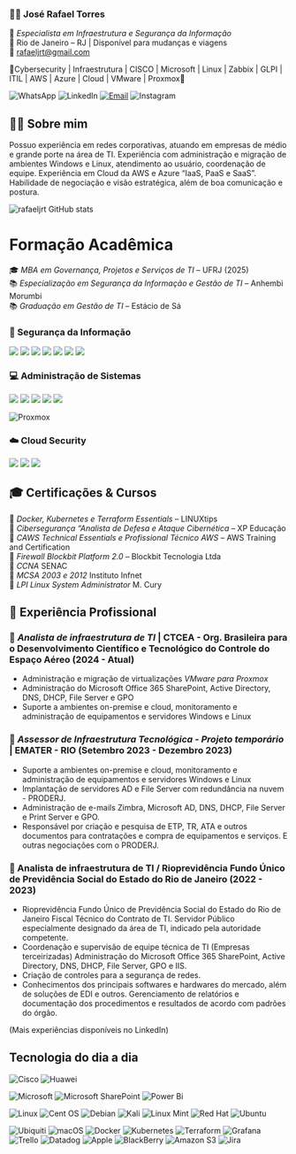 ### 👨‍💻 José Rafael Torres

🔐 *Especialista em Infraestrutura e Segurança da Informação*  
📍 Rio de Janeiro – RJ | Disponível para mudanças e viagens  
 📧 [rafaeljrt@gmail.com](mailto:rafaeljrt@gmail.com)  

 🏅Cybersecurity | Infraestrutura | CISCO | Microsoft | Linux | Zabbix | GLPI | ITIL | AWS | Azure | Cloud | VMware | Proxmox🏅

![WhatsApp](https://img.shields.io/badge/WhatsApp-25D366?style=for-the-badge&logo=whatsapp&logoColor=white)
![LinkedIn](https://img.shields.io/badge/linkedin-%230077B5.svg?style=for-the-badge&logo=linkedin&logoColor=white)
[![Email](https://img.shields.io/badge/Gmail-D14836?style=for-the-badge&logo=gmail&logoColor=white)](https://www.gmail.com)
![Instagram](https://img.shields.io/badge/Instagram-%23E4405F.svg?style=for-the-badge&logo=Instagram&logoColor=white)

## 🙋‍♂ Sobre mim
Possuo experiência em redes corporativas, atuando em empresas de médio e grande porte na área de TI. Experiência com administração e migração de ambientes Windows e Linux, atendimento ao usuário, coordenação de equipe. Experiência em Cloud da AWS e Azure “IaaS, PaaS e SaaS”. Habilidade de negociação e visão estratégica, além de boa comunicação e postura.  

![rafaeljrt GitHub stats](https://github-readme-stats.vercel.app/api?username=rafaeljrt&show_icons=true&theme=dark)

# Formação Acadêmica  

🎓 *MBA em Governança, Projetos e Serviços de TI* – UFRJ (2025)  
📚 *Especialização em Segurança da Informação e Gestão de TI* – Anhembi Morumbi  
📚 *Graduação em Gestão de TI* – Estácio de Sá


### 🔐 Segurança da Informação  

<p align="left">
  
  <img src="https://img.shields.io/badge/Graylog-D7191C?style=for-the-badge&logo=graylog&logoColor=white"/>
  <img src="https://img.shields.io/badge/Kaspersky-008000?style=for-the-badge&logo=kaspersky&logoColor=white"/>
  <img src="https://img.shields.io/badge/Veeam%20Backup-00B336?style=for-the-badge&logo=veeam&logoColor=white"/>
  <img src="https://img.shields.io/badge/Blockbit-FF4500?style=for-the-badge&logo=cybersecurity&logoColor=white"/>
  <img src="https://img.shields.io/badge/Cisco%20ASA-1BA0D7?style=for-the-badge&logo=cisco&logoColor=white"/>
  <img src="https://img.shields.io/badge/Fortinet-ED1C24?style=for-the-badge&logo=fortinet&logoColor=white"/>
  <img src="https://img.shields.io/badge/Microsoft%20365-0078D4?style=for-the-badge&logo=microsoft&logoColor=white"/>
</p>  

### 💻 Administração de Sistemas  

<p align="left">
  <img src="https://img.shields.io/badge/Active%20Directory-003366?style=for-the-badge&logo=microsoft&logoColor=white"/>
  <img src="https://img.shields.io/badge/Microsoft%20365-0078D4?style=for-the-badge&logo=microsoft&logoColor=white"/>
  <img src="https://img.shields.io/badge/Linux-FCC624?style=for-the-badge&logo=linux&logoColor=black"/>
  <img src="https://img.shields.io/badge/LDAP-005CB9?style=for-the-badge&logo=security&logoColor=white"/>
  <img src="https://img.shields.io/badge/IAM-800080?style=for-the-badge&logo=vmware&logoColor=white"/>
  
  ![Proxmox](https://img.shields.io/badge/proxmox-proxmox?style=for-the-badge&logo=proxmox&logoColor=%23E57000&labelColor=%232b2a33&color=%232b2a33)
    
</p>

### ☁️ Cloud Security  

<p align="left">
  <img src="https://img.shields.io/badge/AWS-232F3E?style=for-the-badge&logo=amazon-aws&logoColor=white"/>
  <img src="https://img.shields.io/badge/Microsoft_Azure-0089D6?style=for-the-badge&logo=microsoft-azure&logoColor=white"/>
  <img src="https://img.shields.io/badge/Google_Cloud-4285F4?style=for-the-badge&logo=google-cloud&logoColor=white"/>
</p>

## 🎓 Certificações & Cursos  

🔹 *Docker, Kubernetes e Terraform Essentials* – LINUXtips  
🔹 *Cibersegurança “Analista de Defesa e Ataque Cibernética* – XP Educação  
🔹 *CAWS Technical Essentials e Profissional Técnico AWS* – AWS Training and Certification  
🔹 *Firewall Blockbit Platform 2.0* – Blockbit Tecnologia Ltda  
🔹 *CCNA* SENAC  
🔹 *MCSA 2003 e 2012* Instituto Infnet  
🔹 *LPI Linux System Administrator* M. Cury  

## 📌 Experiência Profissional

### 🔹 *Analista de infraestrutura de TI* | CTCEA - Org. Brasileira para o Desenvolvimento Científico e Tecnológico do Controle do Espaço Aéreo (2024 - Atual)  
- Administração e migração de virtualizações *VMware para Proxmox*
- Administração do Microsoft Office 365 SharePoint, Active Directory, DNS, DHCP, File Server e GPO  
- Suporte a ambientes on-premise e cloud, monitoramento e administração de equipamentos e servidores Windows e Linux 

### 🔹 *Assessor de Infraestrutura Tecnológica - Projeto temporário* | EMATER - RIO  (Setembro 2023 - Dezembro 2023)
- Suporte a ambientes on-premise e cloud, monitoramento e administração de equipamentos e servidores Windows e Linux  
- Implantação de servidores AD e File Server com redundância na nuvem - PRODERJ.  
- Administração de e-mails Zimbra, Microsoft AD, DNS, DHCP, File Server e Print Server e GPO.
- Responsável por criação e pesquisa de ETP, TR, ATA e outros documentos para contratações e compra de equipamentos e serviços. E outras negociações com o PRODERJ.

### 🔹 Analista de infraestrutura de TI / Rioprevidência Fundo Único de Previdência Social do Estado do Rio de Janeiro (2022 - 2023)  
- Rioprevidência Fundo Único de Previdência Social do Estado do Rio de Janeiro
Fiscal Técnico do Contrato de TI. Servidor Público especialmente designado da área de TI, indicado pela autoridade competente.
- Coordenação e supervisão de equipe técnica de TI (Empresas terceirizadas)
Administração do Microsoft Office 365 SharePoint, Active Directory, DNS, DHCP, File Server, GPO e IIS.
- Criação de controles para a segurança de redes.
- Conhecimentos dos principais softwares e hardwares do mercado, além de soluções de EDI e outros. Gerenciamento de relatórios e documentação dos procedimentos e resultados de acordo com padrões do órgão.

(Mais experiências disponíveis no LinkedIn) 

  
## Tecnologia do dia a dia 

![Cisco](https://img.shields.io/badge/cisco-%23049fd9.svg?style=for-the-badge&logo=cisco&logoColor=black)
![Huawei](https://img.shields.io/badge/Huawei-%23FF0000.svg?style=for-the-badge&logo=huawei&logoColor=white)

![Microsoft](https://img.shields.io/badge/Microsoft-0078D4?style=for-the-badge&logo=microsoft&logoColor=white) 
![Microsoft SharePoint ](https://img.shields.io/badge/Microsoft_SharePoint-0078D4?style=for-the-badge&logo=microsoft-sharepoint&logoColor=white)
![Power Bi](https://img.shields.io/badge/power_bi-F2C811?style=for-the-badge&logo=powerbi&logoColor=black)

![Linux](https://img.shields.io/badge/Linux-FCC624?style=for-the-badge&logo=linux&logoColor=black)
![Cent OS](https://img.shields.io/badge/cent%20os-002260?style=for-the-badge&logo=centos&logoColor=F0F0F0)
![Debian](https://img.shields.io/badge/Debian-D70A53?style=for-the-badge&logo=debian&logoColor=white)
![Kali](https://img.shields.io/badge/Kali-268BEE?style=for-the-badge&logo=kalilinux&logoColor=white)
![Linux Mint](https://img.shields.io/badge/Linux%20Mint-87CF3E?style=for-the-badge&logo=Linux%20Mint&logoColor=white)
![Red Hat](https://img.shields.io/badge/Red%20Hat-EE0000?style=for-the-badge&logo=redhat&logoColor=white)
![Ubuntu](https://img.shields.io/badge/Ubuntu-E95420?style=for-the-badge&logo=ubuntu&logoColor=white)

![Ubiquiti](https://img.shields.io/badge/ubiquiti-%230559C9.svg?style=for-the-badge&logo=ubiquiti&logoColor=white)
![macOS](https://img.shields.io/badge/mac%20os-000000?style=for-the-badge&logo=macos&logoColor=F0F0F0)
![Docker](https://img.shields.io/badge/docker-%230db7ed.svg?style=for-the-badge&logo=docker&logoColor=white)
![Kubernetes](https://img.shields.io/badge/kubernetes-%23326ce5.svg?style=for-the-badge&logo=kubernetes&logoColor=white)
![Terraform](https://img.shields.io/badge/terraform-%235835CC.svg?style=for-the-badge&logo=terraform&logoColor=white)
![Grafana](https://img.shields.io/badge/grafana-%23F46800.svg?style=for-the-badge&logo=grafana&logoColor=white)
![Trello](https://img.shields.io/badge/Trello-%23026AA7.svg?style=for-the-badge&logo=Trello&logoColor=white)
![Datadog](https://img.shields.io/badge/datadog-%23632CA6.svg?style=for-the-badge&logo=datadog&logoColor=white)
![Apple](https://img.shields.io/badge/Apple-%23000000.svg?style=for-the-badge&logo=apple&logoColor=white)
![BlackBerry](https://img.shields.io/badge/blackberry-808080.svg?style=for-the-badge&logo=blackberry&logoColor=white)
![Amazon S3](https://img.shields.io/badge/Amazon%20S3-FF9900?style=for-the-badge&logo=amazons3&logoColor=white)
![Jira](https://img.shields.io/badge/jira-%230A0FFF.svg?style=for-the-badge&logo=jira&logoColor=white)

